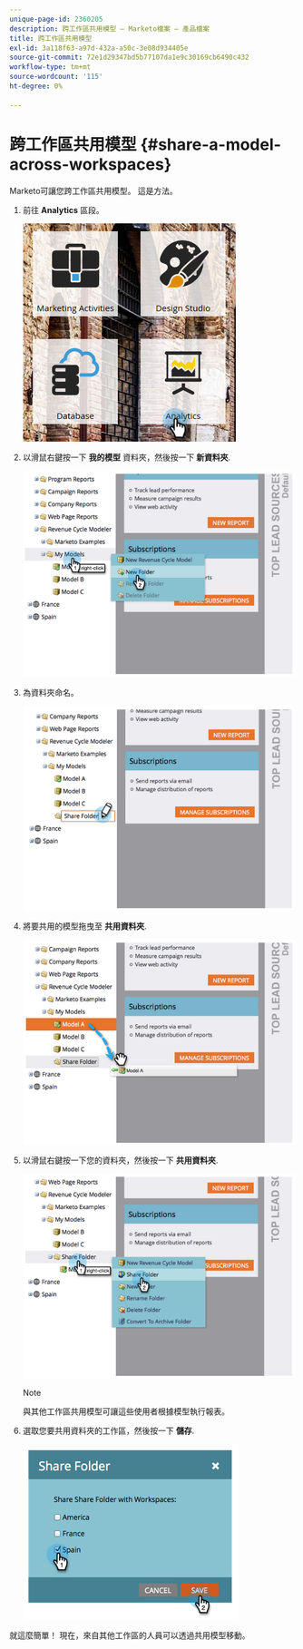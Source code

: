 ```yaml
---
unique-page-id: 2360205
description: 跨工作區共用模型 — Marketo檔案 — 產品檔案
title: 跨工作區共用模型
exl-id: 3a118f63-a97d-432a-a50c-3e08d934405e
source-git-commit: 72e1d29347bd5b77107da1e9c30169cb6490c432
workflow-type: tm+mt
source-wordcount: '115'
ht-degree: 0%

---
```


# 跨工作區共用模型 {#share-a-model-across-workspaces}

Marketo可讓您跨工作區共用模型。 這是方法。

1. 前往 **Analytics** 區段。

   ![](assets/analytics.png)

1. 以滑鼠右鍵按一下 **我的模型** 資料夾，然後按一下 **新資料夾**.

   ![](assets/image2014-10-3-14-3a5-3a23.png)

1. 為資料夾命名。

   ![](assets/image2014-10-3-14-3a5-3a38.png)

1. 將要共用的模型拖曳至 **共用資料夾**.

   ![](assets/image2014-10-3-14-3a5-3a52.png)

1. 以滑鼠右鍵按一下您的資料夾，然後按一下 **共用資料夾**.

   ![](assets/image2014-10-3-14-3a6-3a9.png)

   >[!NOTE]
   >
   >與其他工作區共用模型可讓這些使用者根據模型執行報表。

1. 選取您要共用資料夾的工作區，然後按一下 **儲存**.

   ![](assets/image2014-10-3-14-3a6-3a22.png)

就這麼簡單！ 現在，來自其他工作區的人員可以透過共用模型移動。
